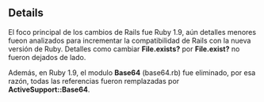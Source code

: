 ## Details

El foco principal de los cambios de Rails fue Ruby 1.9, aún detalles menores fueon analizados para incrementar la compatibilidad de Rails con la nueva versión de Ruby. Detalles como cambiar **File.exists?** por **File.exist?** no fueron dejados de lado.

Además, en Ruby 1.9, el modulo **Base64** (base64.rb) fue eliminado, por esa razón, todas las referencias fueron remplazadas por  **ActiveSupport::Base64**.
